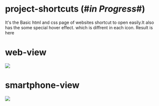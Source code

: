 # project-shortcuts (#*in Progress*#)


<p>It's the Basic html and css page of websites shortcut to open easily.It also has the some special hover effect. which is diffrent in each icon. Result is here</p>



# web-view
<img src="https://i.imgur.com/jsak6T4.jpeg">

# smartphone-view
<img src="https://i.imgur.com/ESypSfk.jpg">
